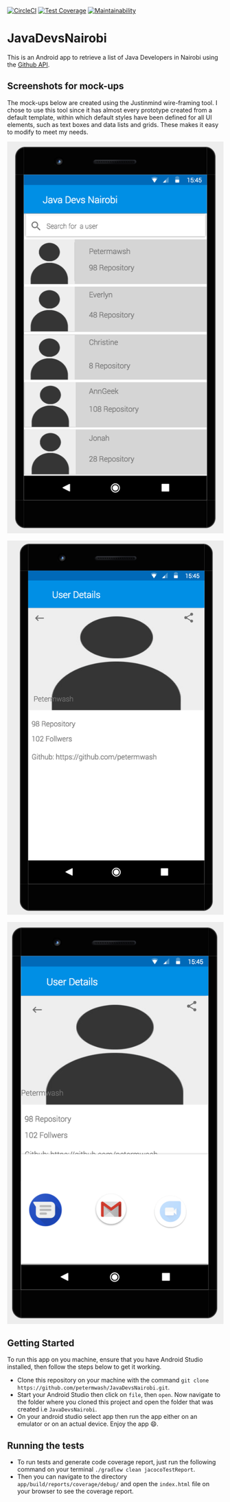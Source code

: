 [![CircleCI](https://circleci.com/gh/petermwash/JavaDevsNairobi/tree/ch-integrate-Circle-CI-Code-Coverage-155738450.svg?style=svg)](https://circleci.com/gh/petermwash/JavaDevsNairobi/tree/ch-integrate-Circle-CI-Code-Coverage-155738450)
[![Test Coverage](https://api.codeclimate.com/v1/badges/fe42defb6a5be4f552bb/test_coverage)](https://codeclimate.com/github/petermwash/JavaDevsNairobi/test_coverage)
[![Maintainability](https://api.codeclimate.com/v1/badges/fe42defb6a5be4f552bb/maintainability)](https://codeclimate.com/github/petermwash/JavaDevsNairobi/maintainability)

# JavaDevsNairobi
This is an Android app to retrieve a list of Java Developers in Nairobi using the [Github API](https://developer.github.com/v3/search/#search-users).

## Screenshots for mock-ups

The mock-ups below are created using the Justinmind wire-framing tool. I chose to use this tool since it has almost every prototype created from a default template, within which default styles have been defined for all UI elements, such as text boxes and data lists and grids. These makes it easy to modify to meet my needs.

![The main screen](wireframes/Mainscreen.png "main screen")


![The details screen](wireframes/Detailscreen.png "details screen")

![The share screen](wireframes/share.png "share screen")


## Getting Started

To run this app on you machine, ensure that you have Android Studio installed, then follow the steps below to get it working.

- Clone this repository on your machine with the command `git clone https://github.com/petermwash/JavaDevsNairobi.git`.
- Start your Android Studio then click on `file`, then `open`. Now navigate to the folder where you cloned this project and open the folder that was created i.e `JavaDevsNairobi`.
- On your android studio select app then run the app either on an emulator or on an actual device. Enjoy the app 😄.

## Running the tests

- To run tests and generate code coverage report, just run the following command on your terminal `./gradlew clean jacocoTestReport`.
- Then you can navigate to the directory `app/build/reports/coverage/debug/` and open the `index.html` file on your browser to see the coverage report.